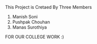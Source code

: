 This Project is Cretaed By Three Members
1. Manish Soni
2. Pushpak Chouhan
3. Manas Surothiya


FOR OUR COLLEGE WORK
:)
